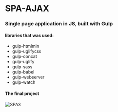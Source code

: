 # SPA-AJAX
### Single page application in JS, built with Gulp

#### libraries that was used:
* gulp-htmlmin
* gulp-uglifycss
* gulp-concat
* gulp-uglify
* gulp-sass
* gulp-babel
* gulp-webserver
* gulp-watch

#### The final project

![SPA3](https://user-images.githubusercontent.com/68708850/88978958-0d1b2980-d297-11ea-8bb7-767d6c993fa6.gif)

